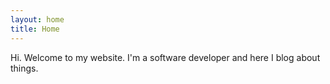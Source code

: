 ```yaml
---
layout: home
title: Home
---
```


Hi. Welcome to my website. I'm a software developer and here I blog about things.